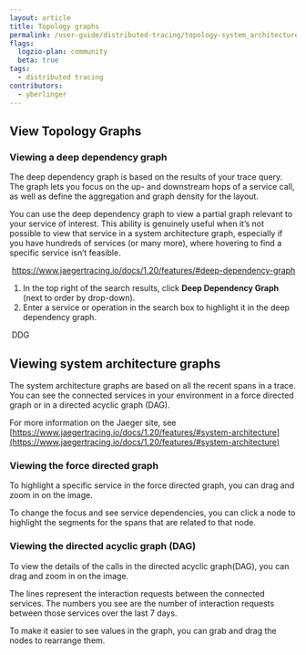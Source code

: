 ```yaml
---
layout: article
title: Topology graphs
permalink: /user-guide/distributed-tracing/topology-system_architecture
flags:
  logzio-plan: community
  beta: true
tags:
  - distributed tracing
contributors:
  - yberlinger
---
```


## View Topology Graphs

### Viewing a deep dependency graph
The deep dependency graph is based on the results of your trace query. The graph lets you focus on the up- and downstream hops of a service call, as well as define the aggregation and graph density for the  layout.

You can use the deep dependency graph to view a partial graph relevant to your service of interest. 
This ability is genuinely useful when it’s not possible to view that service in a system architecture graph, especially if you have hundreds of services (or many more), where hovering to find a specific service isn’t feasible.

![]() 
https://www.jaegertracing.io/docs/1.20/features/#deep-dependency-graph

1. In the top right of the search results, click **Deep Dependency Graph** (next to order by drop-down).
2. Enter a service or operation in the search box to highlight it in the deep dependency graph.

![]()  DDG

## Viewing system architecture graphs
The system architecture graphs are based on all the recent spans in a trace. You can see the connected services in your environment in a force directed graph or in a directed acyclic graph (DAG). 

For more information on the Jaeger site, see [https://www.jaegertracing.io/docs/1.20/features/#system-architecture](https://www.jaegertracing.io/docs/1.20/features/#system-architecture)

### Viewing the force directed graph
To highlight a specific service in the force directed graph, you can drag and zoom in on the image. 

To change the focus and see service dependencies, you can click a node to highlight the segments for the spans that are related to that node.

### Viewing the directed acyclic graph (DAG)
To view the details of the calls in the directed acyclic graph(DAG), you can drag and zoom in on the image. 

The lines represent the interaction requests between the connected services. The numbers you see are the number of interaction requests between those services over the last 7 days.

To make it easier to see values in the graph, you can grab and drag the nodes to rearrange them.